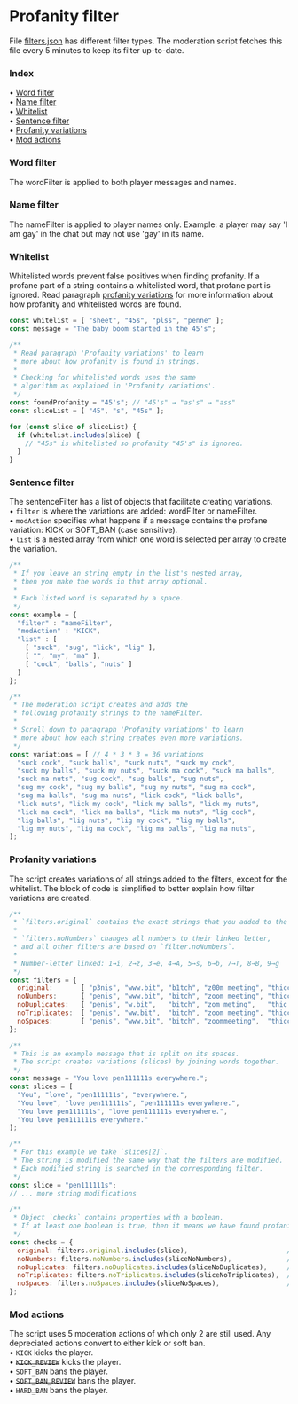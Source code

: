 # Profanity filter

File [filters.json](./filters.json) has different filter types.
The moderation script fetches this file every 5 minutes to keep its filter up-to-date.

### Index

• [Word filter](#word-filter)<br/>
• [Name filter](#name-filter)<br/>
• [Whitelist](#whitelist)<br/>
• [Sentence filter](#sentence-filter)<br/>
• [Profanity variations](#profanity-variations)<br/>
• [Mod actions](#mod-actions)


### Word filter

The wordFilter is applied to both player messages and names.

### Name filter

The nameFilter is applied to player names only.
Example: a player may say 'I am gay' in the chat but may not use 'gay' in its name.

### Whitelist

Whitelisted words prevent false positives when finding profanity.
If a profane part of a string contains a whitelisted word, that profane part is ignored.
Read paragraph [profanity variations](#profanity-variations) for more information about how profanity and whitelisted words are found.
```Javascript
const whitelist = [ "sheet", "45s", "plss", "penne" ];
const message = "The baby boom started in the 45's";

/**
 * Read paragraph 'Profanity variations' to learn
 * more about how profanity is found in strings.
 *
 * Checking for whitelisted words uses the same
 * algorithm as explained in 'Profanity variations'.
 */
const foundProfanity = "45's"; // "45's" → "as's" → "ass"
const sliceList = [ "45", "s", "45s" ];

for (const slice of sliceList) {
  if (whitelist.includes(slice) {
    // "45s" is whitelisted so profanity "45's" is ignored.
  }
}
```

### Sentence filter

The sentenceFilter has a list of objects that facilitate creating variations.<br/>
• `filter` is where the variations are added: wordFilter or nameFilter.<br/>
• `modAction` specifies what happens if a message contains the profane variation: KICK or SOFT_BAN (case sensitive).<br/>
• `list` is a nested array from which one word is selected per array to create the variation.<br/>
```Javascript
/**
 * If you leave an string empty in the list's nested array,
 * then you make the words in that array optional.
 * 
 * Each listed word is separated by a space.
 */
const example = {
  "filter" : "nameFilter",
  "modAction" : "KICK",
  "list" : [
    [ "suck", "sug", "lick", "lig" ],
    [ "", "my", "ma" ],
    [ "cock", "balls", "nuts" ]
  ]
};

/**
 * The moderation script creates and adds the
 * following profanity strings to the nameFilter.
 * 
 * Scroll down to paragraph 'Profanity variations' to learn
 * more about how each string creates even more variations.
 */
const variations = [ // 4 * 3 * 3 = 36 variations
  "suck cock", "suck balls", "suck nuts", "suck my cock",
  "suck my balls", "suck my nuts", "suck ma cock", "suck ma balls",
  "suck ma nuts", "sug cock", "sug balls", "sug nuts",
  "sug my cock", "sug my balls", "sug my nuts", "sug ma cock",
  "sug ma balls", "sug ma nuts", "lick cock", "lick balls",
  "lick nuts", "lick my cock", "lick my balls", "lick my nuts",
  "lick ma cock", "lick ma balls", "lick ma nuts", "lig cock",
  "lig balls", "lig nuts", "lig my cock", "lig my balls",
  "lig my nuts", "lig ma cock", "lig ma balls", "lig ma nuts",
];
```

### Profanity variations

The script creates variations of all strings added to the filters, except for the whitelist.
The block of code is simplified to better explain how filter variations are created.
```Javascript
/**
 * `filters.original` contains the exact strings that you added to the filters.
 * 
 * `filters.noNumbers` changes all numbers to their linked letter,
 * and all other filters are based on `filter.noNumbers`.
 * 
 * Number-letter linked: 1→i, 2→z, 3→e, 4→A, 5→s, 6→b, 7→T, 8→B, 9→g
 */
const filters = {
  original:       [ "p3nis", "www.bit", "b1tch", "z00m meeting", "thicccccc girl" ], // original
  noNumbers:      [ "penis", "www.bit", "bitch", "zoom meeting", "thicccccc girl" ], // based on original
  noDuplicates:   [ "penis", "w.bit",   "bitch", "zom meting",   "thic girl"      ], // based on noNumbers
  noTriplicates:  [ "penis", "ww.bit",  "bitch", "zoom meeting", "thicc girl"     ], // based on noNumbers
  noSpaces:       [ "penis", "www.bit", "bitch", "zoommeeting",  "thiccccccgirl"  ], // based on noNumbers
};

/**
 * This is an example message that is split on its spaces.
 * The script creates variations (slices) by joining words together.
 */
const message = "You love pen111111s everywhere.";
const slices = [
  "You", "love", "pen111111s", "everywhere.",
  "You love", "love pen111111s", "pen111111s everywhere.",
  "You love pen111111s", "love pen111111s everywhere.",
  "You love pen111111s everywhere."
];

/**
 * For this example we take `slices[2]`.
 * The string is modified the same way that the filters are modified.
 * Each modified string is searched in the corresponding filter.
 */
const slice = "pen111111s";
// ... more string modifications

/**
 * Object `checks` contains properties with a boolean.
 * If at least one boolean is true, then it means we have found profanity.
 */
const checks = {
  original: filters.original.includes(slice),                         // "pen111111s" → false
  noNumbers: filters.noNumbers.includes(sliceNoNumbers),              // "peniiiiiis" → false
  noDuplicates: filters.noDuplicates.includes(sliceNoDuplicates),     // "penis"      → true
  noTriplicates: filters.noTriplicates.includes(sliceNoTriplicates),  // "peniis"     → false
  noSpaces: filters.noSpaces.includes(sliceNoSpaces),                 // "peniiiiiis" → false
};
```

### Mod actions

The script uses 5 moderation actions of which only 2 are still used.
Any depreciated actions convert to either kick or soft ban.<br/>
• `KICK` kicks the player.<br/>
• ~~`KICK_REVIEW`~~ kicks the player.<br/>
• `SOFT_BAN` bans the player.<br/>
• ~~`SOFT_BAN_REVIEW`~~ bans the player.<br/>
• ~~`HARD_BAN`~~ bans the player.
